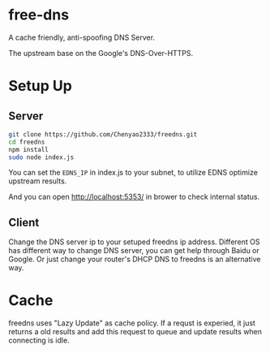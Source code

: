# free-dns

A cache friendly, anti-spoofing DNS Server.

The upstream base on the Google's DNS-Over-HTTPS.

# Setup Up

## Server

```bash
git clone https://github.com/Chenyao2333/freedns.git
cd freedns
npm install
sudo node index.js
```

You can set the `EDNS_IP` in index.js to your subnet, to utilize EDNS optimize upstream results.

And you can open [http://localhost:5353/](http://localhost:5353/) in brower to check internal status.

## Client

Change the DNS server ip to your setuped freedns ip address. Different OS has different way to change DNS server, you can get help through Baidu or Google. Or just change your router's DHCP DNS to freedns is an alternative way.

# Cache

freedns uses "Lazy Update" as cache policy. If a requst is experied, it just returns a old results and add this request to queue and update results when connecting is idle.

